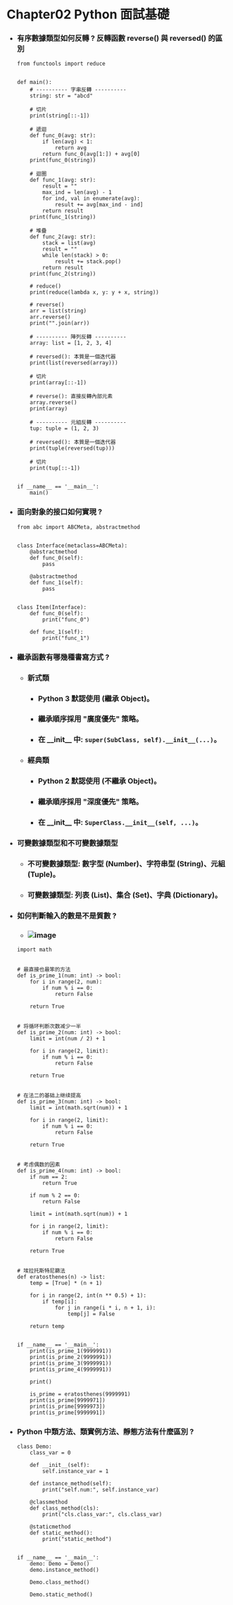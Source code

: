 Chapter02 Python 面試基礎
=====
* ### 有序數據類型如何反轉 ? 反轉函數 reverse() 與 reversed() 的區別
    ```
    from functools import reduce


    def main():
        # ---------- 字串反轉 ----------
        string: str = "abcd"

        # 切片
        print(string[::-1])

        # 遞迴
        def func_0(avg: str):
            if len(avg) < 1:
                return avg
            return func_0(avg[1:]) + avg[0]
        print(func_0(string))

        # 迴圈
        def func_1(avg: str):
            result = ""
            max_ind = len(avg) - 1
            for ind, val in enumerate(avg):
                result += avg[max_ind - ind]
            return result
        print(func_1(string))

        # 堆疊
        def func_2(avg: str):
            stack = list(avg)
            result = ""
            while len(stack) > 0:
                result += stack.pop()
            return result
        print(func_2(string))

        # reduce()
        print(reduce(lambda x, y: y + x, string))

        # reverse()
        arr = list(string)
        arr.reverse()
        print("".join(arr))

        # ---------- 陣列反轉 ----------
        array: list = [1, 2, 3, 4]

        # reversed(): 本質是一個迭代器
        print(list(reversed(array)))

        # 切片
        print(array[::-1])

        # reverse(): 直接反轉內部元素
        array.reverse()
        print(array)

        # ---------- 元組反轉 ----------
        tup: tuple = (1, 2, 3)

        # reversed(): 本質是一個迭代器
        print(tuple(reversed(tup)))

        # 切片
        print(tup[::-1])


    if __name__ == '__main__':
        main()
    ```
* ### 面向對象的接口如何實現 ?
    ```
    from abc import ABCMeta, abstractmethod


    class Interface(metaclass=ABCMeta):
        @abstractmethod
        def func_0(self):
            pass

        @abstractmethod
        def func_1(self):
            pass


    class Item(Interface):
        def func_0(self):
            print("func_0")

        def func_1(self):
            print("func_1")
    ```
* ### 繼承函數有哪幾種書寫方式 ?
    * ### 新式類
        * ### Python 3 默認使用 (繼承 Object)。
        * ### 繼承順序採用 "廣度優先" 策略。
        * ### 在 \_\_init\_\_ 中: ```super(SubClass, self).__init__(...)```。
    * ### 經典類
        * ### Python 2 默認使用 (不繼承 Object)。
        * ### 繼承順序採用 "深度優先" 策略。
        * ### 在 \_\_init\_\_ 中: ```SuperClass.__init__(self, ...)```。
* ### 可變數據類型和不可變數據類型
    * ### 不可變數據類型: 數字型 (Number)、字符串型 (String)、元組 (Tuple)。
    * ### 可變數據類型: 列表 (List)、集合 (Set)、字典 (Dictionary)。
* ### 如何判斷輸入的數是不是質數 ?
    * ### ![image](https://gitlab.com/ChiangWei/main/-/raw/master/PythonInterview/Chapter01/eratosthenes.gif)
    ```
    import math


    # 最直接也最笨的方法
    def is_prime_1(num: int) -> bool:
        for i in range(2, num):
            if num % i == 0:
                return False

        return True


    # 将循环判断次数减少一半
    def is_prime_2(num: int) -> bool:
        limit = int(num / 2) + 1

        for i in range(2, limit):
            if num % i == 0:
                return False

        return True


    # 在法二的基础上继续提高
    def is_prime_3(num: int) -> bool:
        limit = int(math.sqrt(num)) + 1

        for i in range(2, limit):
            if num % i == 0:
                return False

        return True


    # 考虑偶数的因素
    def is_prime_4(num: int) -> bool:
        if num == 2:
            return True

        if num % 2 == 0:
            return False

        limit = int(math.sqrt(num)) + 1

        for i in range(2, limit):
            if num % i == 0:
                return False

        return True


    # 埃拉托斯特尼篩法
    def eratosthenes(n) -> list:
        temp = [True] * (n + 1)

        for i in range(2, int(n ** 0.5) + 1):
            if temp[i]:
                for j in range(i * i, n + 1, i):
                    temp[j] = False
        
        return temp


    if __name__ == '__main__':
        print(is_prime_1(9999991))
        print(is_prime_2(9999991))
        print(is_prime_3(9999991))
        print(is_prime_4(9999991))

        print()

        is_prime = eratosthenes(9999991)
        print(is_prime[9999971])
        print(is_prime[9999973])
        print(is_prime[9999991])
    ```
* ### Python 中類方法、類實例方法、靜態方法有什麼區別 ?
    ```
    class Demo:
        class_var = 0

        def __init__(self):
            self.instance_var = 1

        def instance_method(self):
            print("self.num:", self.instance_var)

        @classmethod
        def class_method(cls):
            print("cls.class_var:", cls.class_var)

        @staticmethod
        def static_method():
            print("static_method")


    if __name__ == '__main__':
        demo: Demo = Demo()
        demo.instance_method()

        Demo.class_method()

        Demo.static_method()
    ```
<br />
